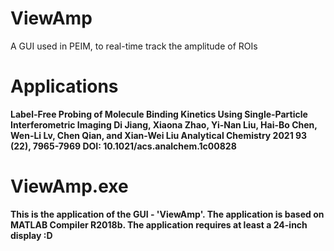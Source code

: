 # ViewAmp
A GUI used in PEIM, to real-time track the amplitude of ROIs

# Applications
<b>Label-Free Probing of Molecule Binding Kinetics Using Single-Particle Interferometric Imaging
  <b>
Di Jiang, Xiaona Zhao, Yi-Nan Liu, Hai-Bo Chen, Wen-Li Lv, Chen Qian, and Xian-Wei Liu
Analytical Chemistry 2021 93 (22), 7965-7969
DOI: 10.1021/acs.analchem.1c00828

# ViewAmp.exe
This is the application of the GUI - 'ViewAmp'.
The application is based on MATLAB Compiler R2018b.
The application requires at least a 24-inch display :D
